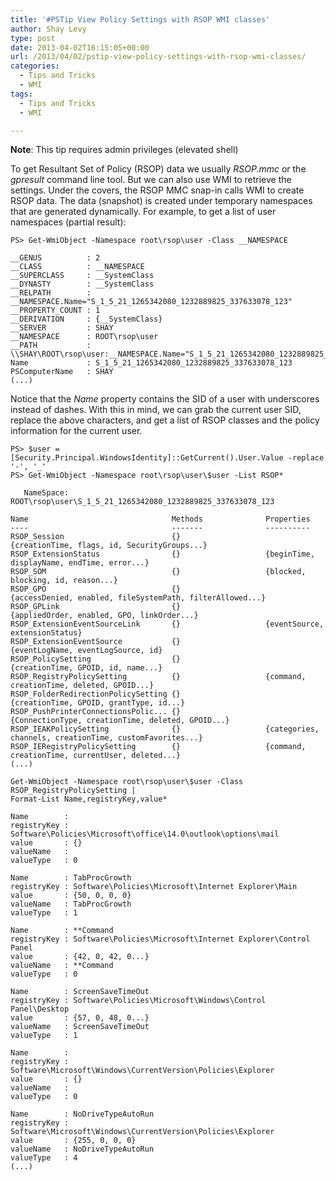 ```yaml
---
title: '#PSTip View Policy Settings with RSOP WMI classes'
author: Shay Levy
type: post
date: 2013-04-02T16:15:05+00:00
url: /2013/04/02/pstip-view-policy-settings-with-rsop-wmi-classes/
categories:
  - Tips and Tricks
  - WMI
tags:
  - Tips and Tricks
  - WMI

---
```

**Note**: This tip requires admin privileges (elevated shell)

To get Resultant Set of Policy (RSOP) data we usually _RSOP.mmc_ or the _gpresult_ command line tool. But we can also use WMI to retrieve the settings. Under the covers, the RSOP MMC snap-in calls WMI to create RSOP data. The data (snapshot) is created under temporary namespaces that are generated dynamically. For example, to get a list of user namespaces (partial result):

```
PS> Get-WmiObject -Namespace root\rsop\user -Class __NAMESPACE

__GENUS          : 2
__CLASS          : __NAMESPACE
__SUPERCLASS     : __SystemClass
__DYNASTY        : __SystemClass
__RELPATH        : __NAMESPACE.Name="S_1_5_21_1265342080_1232889825_337633078_123"
__PROPERTY_COUNT : 1
__DERIVATION     : {__SystemClass}
__SERVER         : SHAY
__NAMESPACE      : ROOT\rsop\user
__PATH           : \\SHAY\ROOT\rsop\user:__NAMESPACE.Name="S_1_5_21_1265342080_1232889825_337633078_123"
Name             : S_1_5_21_1265342080_1232889825_337633078_123
PSComputerName   : SHAY
(...)
```

Notice that the _Name_ property contains the SID of a user with underscores instead of dashes. With this in mind, we can grab the current user SID, replace the above characters, and get a list of RSOP classes and the policy information for the current user.

```
PS> $user = [Security.Principal.WindowsIdentity]::GetCurrent().User.Value -replace '-', '_'
PS> Get-WmiObject -Namespace root\rsop\user\$user -List RSOP*

   NameSpace: ROOT\rsop\user\S_1_5_21_1265342080_1232889825_337633078_123

Name                                Methods              Properties
----                                -------              ----------
RSOP_Session                        {}                   {creationTime, flags, id, SecurityGroups...}
RSOP_ExtensionStatus                {}                   {beginTime, displayName, endTime, error...}
RSOP_SOM                            {}                   {blocked, blocking, id, reason...}
RSOP_GPO                            {}                   {accessDenied, enabled, fileSystemPath, filterAllowed...}
RSOP_GPLink                         {}                   {appliedOrder, enabled, GPO, linkOrder...}
RSOP_ExtensionEventSourceLink       {}                   {eventSource, extensionStatus}
RSOP_ExtensionEventSource           {}                   {eventLogName, eventLogSource, id}
RSOP_PolicySetting                  {}                   {creationTime, GPOID, id, name...}
RSOP_RegistryPolicySetting          {}                   {command, creationTime, deleted, GPOID...}
RSOP_FolderRedirectionPolicySetting {}                   {creationTime, GPOID, grantType, id...}
RSOP_PushPrinterConnectionsPolic... {}                   {ConnectionType, creationTime, deleted, GPOID...}
RSOP_IEAKPolicySetting              {}                   {categories, channels, creationTime, customFavorites...}
RSOP_IERegistryPolicySetting        {}                   {command, creationTime, currentUser, deleted...}
(...)

Get-WmiObject -Namespace root\rsop\user\$user -Class RSOP_RegistryPolicySetting |
Format-List Name,registryKey,value*

Name        :
registryKey : Software\Policies\Microsoft\office\14.0\outlook\options\mail
value       : {}
valueName   :
valueType   : 0

Name        : TabProcGrowth
registryKey : Software\Policies\Microsoft\Internet Explorer\Main
value       : {50, 0, 0, 0}
valueName   : TabProcGrowth
valueType   : 1

Name        : **Command
registryKey : Software\Policies\Microsoft\Internet Explorer\Control Panel
value       : {42, 0, 42, 0...}
valueName   : **Command
valueType   : 0

Name        : ScreenSaveTimeOut
registryKey : Software\Policies\Microsoft\Windows\Control Panel\Desktop
value       : {57, 0, 48, 0...}
valueName   : ScreenSaveTimeOut
valueType   : 1

Name        :
registryKey : Software\Microsoft\Windows\CurrentVersion\Policies\Explorer
value       : {}
valueName   :
valueType   : 0

Name        : NoDriveTypeAutoRun
registryKey : Software\Microsoft\Windows\CurrentVersion\Policies\Explorer
value       : {255, 0, 0, 0}
valueName   : NoDriveTypeAutoRun
valueType   : 4
(...)
```

